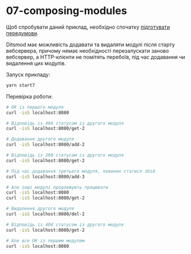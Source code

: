 # 07-composing-modules

Щоб спробувати даний приклад, необхідно спочатку [підготувати передумови](./prerequisite).

Ditsmod має можливість додавати та видаляти модулі після старту вебсервера, причому
немає необхідності перезапускати заново вебсервер, а HTTP-клієнти не помітять перебоїв, під час
додавання чи видалення цих модулів.

Запуск прикладу:

```bash
yarn start7
```

Перевірка роботи:

```bash
# OK із першого модуля
curl -isS localhost:8080

# Відповідь із 404 статусом із другого модуля
curl -isS localhost:8080/get-2

# Додавання другого модуля
curl -isS localhost:8080/add-2

# Відповідь із 200 статусом із другого модуля
curl -isS localhost:8080/get-2

# Під час додавання третього модуля, повинен статися збій
curl -isS localhost:8080/add-3

# Але інші модулі продовжують працювати
curl -isS localhost:8080
curl -isS localhost:8080/get-2

# Видалення другого модуля
curl -isS localhost:8080/del-2

# Відповідь із 404 статусом із другого модуля
curl -isS localhost:8080/get-2

# Але все OK із першим модулем
curl -isS localhost:8080
```

